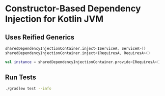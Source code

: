 # Constructor-Based Dependency Injection for Kotlin JVM

## Uses Reified Generics

```kotlin
sharedDependencyInjectionContainer.inject<IServiceA, ServiceA>()
sharedDependencyInjectionContainer.inject<IRequiresA, RequiresA>()

val instance = sharedDependencyInjectionContainer.provide<IRequiresA>()
```

## Run Tests

```sh
./gradlew test --info
```
